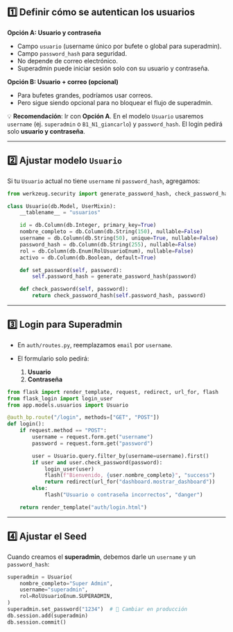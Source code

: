 ## 1️⃣ Definir cómo se autentican los usuarios

**Opción A: Usuario y contraseña**

* Campo `usuario` (username único por bufete o global para superadmin).
* Campo `password_hash` para seguridad.
* No depende de correo electrónico.
* Superadmin puede iniciar sesión solo con su usuario y contraseña.

**Opción B: Usuario + correo (opcional)**

* Para bufetes grandes, podríamos usar correos.
* Pero sigue siendo opcional para no bloquear el flujo de superadmin.

💡 **Recomendación**:
Ir con **Opción A**. En el modelo `Usuario` usaremos `username` (ej. `superadmin` o `B1_N1_giancarlo`) y `password_hash`.
El login pedirá solo **usuario y contraseña**.

---

## 2️⃣ Ajustar modelo `Usuario`

Si tu `Usuario` actual no tiene `username` ni `password_hash`, agregamos:

```python
from werkzeug.security import generate_password_hash, check_password_hash

class Usuario(db.Model, UserMixin):
    __tablename__ = "usuarios"

    id = db.Column(db.Integer, primary_key=True)
    nombre_completo = db.Column(db.String(150), nullable=False)
    username = db.Column(db.String(50), unique=True, nullable=False)
    password_hash = db.Column(db.String(255), nullable=False)
    rol = db.Column(db.Enum(RolUsuarioEnum), nullable=False)
    activo = db.Column(db.Boolean, default=True)

    def set_password(self, password):
        self.password_hash = generate_password_hash(password)

    def check_password(self, password):
        return check_password_hash(self.password_hash, password)
```

---

## 3️⃣ Login para Superadmin

* En `auth/routes.py`, reemplazamos `email` por `username`.
* El formulario solo pedirá:

  1. **Usuario**
  2. **Contraseña**

```python
from flask import render_template, request, redirect, url_for, flash
from flask_login import login_user
from app.models.usuarios import Usuario

@auth_bp.route("/login", methods=["GET", "POST"])
def login():
    if request.method == "POST":
        username = request.form.get("username")
        password = request.form.get("password")

        user = Usuario.query.filter_by(username=username).first()
        if user and user.check_password(password):
            login_user(user)
            flash(f"Bienvenido, {user.nombre_completo}", "success")
            return redirect(url_for("dashboard.mostrar_dashboard"))
        else:
            flash("Usuario o contraseña incorrectos", "danger")

    return render_template("auth/login.html")
```

---

## 4️⃣ Ajustar el Seed

Cuando creamos el **superadmin**, debemos darle un `username` y un `password_hash`:

```python
superadmin = Usuario(
    nombre_completo="Super Admin",
    username="superadmin",
    rol=RolUsuarioEnum.SUPERADMIN,
)
superadmin.set_password("1234")  # 🔹 Cambiar en producción
db.session.add(superadmin)
db.session.commit()
```
